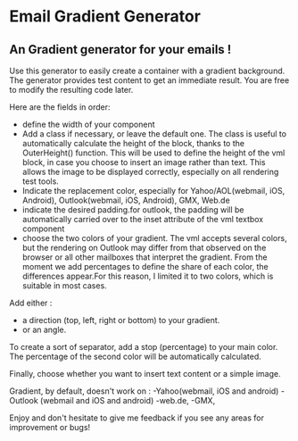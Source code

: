 # Email Gradient Generator

## An Gradient generator for your emails !

Use this generator to easily create a container with a gradient background. The generator provides test content to get an immediate result. You are free to modify the resulting code later.

Here are the fields in order:
- define the width of your component
- Add a class if necessary, or leave the default one.
The class is useful to automatically calculate the height of the block, thanks to the OuterHeight() function. This will be used
to define the height of the vml block, in case you choose to insert an image rather than text. This allows the image to be displayed correctly, especially on all rendering test tools.
- Indicate the replacement color, especially for Yahoo/AOL(webmail, iOS, Android), Outlook(webmail, iOS, Android), GMX, Web.de
- indicate the desired padding.for outlook, the padding will be automatically carried over to the inset attribute of the vml textbox component
- choose the two colors of your gradient. The vml accepts several colors, but the rendering on Outlook may differ from that observed on the browser or all other mailboxes that interpret the gradient. From the moment we add percentages to define the share of each color, the differences appear.For this reason, I limited it to two colors, which is suitable in most cases.

Add either :
- a direction (top, left, right or bottom) to your gradient.
- or an angle.

To create a sort of separator, add a stop (percentage) to your main color. The percentage of the second color will be automatically calculated.

Finally, choose whether you want to insert text content or a simple image.

Gradient, by default, doesn't work on : 
-Yahoo(webmail, iOS and android) 
-Outlook (webmail and iOS and android)
-web.de, 
-GMX,

Enjoy and don't hesitate to give me feedback if you see any areas for improvement or bugs!
